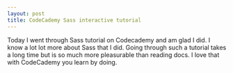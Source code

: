```yaml
---
layout: post
title: CodeCademy Sass interactive tutorial
---
```

Today I went through Sass tutorial on Codecademy and am glad I did. I know a lot lot more about Sass that I did. Going through such a tutorial takes a long time but is so much more pleasurable than reading docs. I love that with CodeCademy you learn by doing.
